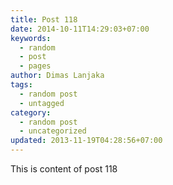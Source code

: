 ```yaml
---
title: Post 118
date: 2014-10-11T14:29:03+07:00
keywords:
  - random
  - post
  - pages
author: Dimas Lanjaka
tags:
  - random post
  - untagged
category:
  - random post
  - uncategorized
updated: 2013-11-19T04:28:56+07:00
---
```

This is content of post 118